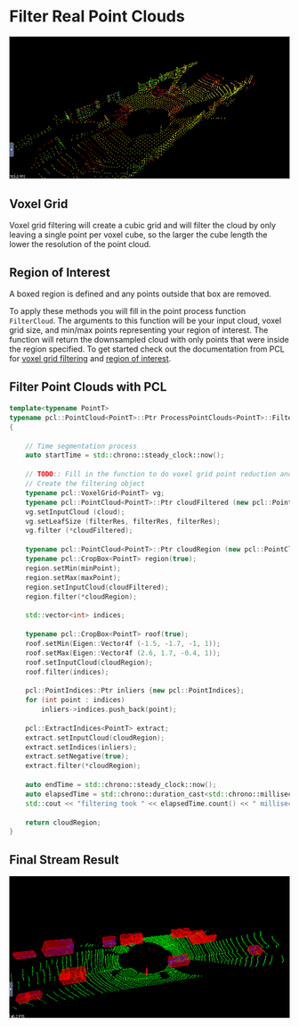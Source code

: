 # Filter Real Point Clouds

![filter_pcl](media/filter_pcl.PNG)

## Voxel Grid

Voxel grid filtering will create a cubic grid and will filter the cloud by only leaving a single point per voxel cube, so the larger the cube length the lower the resolution of the point cloud.

## Region of Interest

A boxed region is defined and any points outside that box are removed.

To apply these methods you will fill in the point process function `FilterCloud`. The arguments to this function will be your input cloud, voxel grid size, and min/max points representing your region of interest. The function will return the downsampled cloud with only points that were inside the region specified. To get started check out the documentation from PCL for [voxel grid filtering](http://pointclouds.org/documentation/tutorials/voxel_grid.php) and [region of interest](http://docs.pointclouds.org/trunk/classpcl_1_1_crop_box.html).

## Filter Point Clouds with PCL

```c++
template<typename PointT>
typename pcl::PointCloud<PointT>::Ptr ProcessPointClouds<PointT>::FilterCloud(typename pcl::PointCloud<PointT>::Ptr cloud, float filterRes, Eigen::Vector4f minPoint, Eigen::Vector4f maxPoint)
{

    // Time segmentation process
    auto startTime = std::chrono::steady_clock::now();

    // TODO:: Fill in the function to do voxel grid point reduction and region based filtering
    // Create the filtering object
    typename pcl::VoxelGrid<PointT> vg;
    typename pcl::PointCloud<PointT>::Ptr cloudFiltered (new pcl::PointCloud<PointT>);
    vg.setInputCloud (cloud);
    vg.setLeafSize (filterRes, filterRes, filterRes);
    vg.filter (*cloudFiltered);
  
    typename pcl::PointCloud<PointT>::Ptr cloudRegion (new pcl::PointCloud<PointT>);
    typename pcl::CropBox<PointT> region(true);
    region.setMin(minPoint);
    region.setMax(maxPoint);
    region.setInputCloud(cloudFiltered);
    region.filter(*cloudRegion);
  
    std::vector<int> indices;
  
    typename pcl::CropBox<PointT> roof(true);
    roof.setMin(Eigen::Vector4f (-1.5, -1.7, -1, 1));
    roof.setMax(Eigen::Vector4f (2.6, 1.7, -0.4, 1));
    roof.setInputCloud(cloudRegion);
    roof.filter(indices);
  
    pcl::PointIndices::Ptr inliers {new pcl::PointIndices};
    for (int point : indices)
        inliers->indices.push_back(point);
  
    pcl::ExtractIndices<PointT> extract;
    extract.setInputCloud(cloudRegion);
    extract.setIndices(inliers);
    extract.setNegative(true);
    extract.filter(*cloudRegion);

    auto endTime = std::chrono::steady_clock::now();
    auto elapsedTime = std::chrono::duration_cast<std::chrono::milliseconds>(endTime - startTime);
    std::cout << "filtering took " << elapsedTime.count() << " milliseconds" << std::endl;

    return cloudRegion;
}
```



## Final Stream Result

![stream](media/stream.gif)